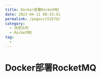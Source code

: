 ```yaml
---
title: Docker部署RocketMQ
date: 2023-04-11 08:33:51
permalink: /pages/c51b7d/
category:
  - 消息队列
  - RocketMQ
tag:
  - 
---
```

# Docker部署RocketMQ

